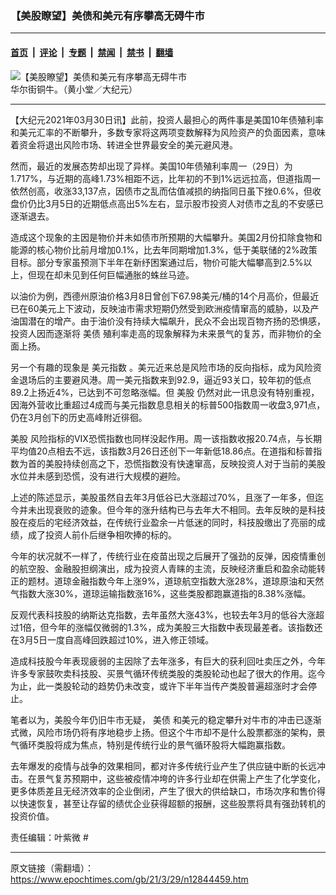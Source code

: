 ### 【美股瞭望】美债和美元有序攀高无碍牛市

---

#### [首页](../../../..?n12844459) &nbsp;|&nbsp; [评论](../../../../../epoch-comment?n12844459) &nbsp;|&nbsp; [专题](../../../../../epoch-special?n12844459) &nbsp;|&nbsp; [禁闻](../../../../../epoch-news?n12844459) &nbsp;|&nbsp; [禁书](../../../../../books?n12844459) &nbsp;|&nbsp; [翻墙](https://github.com/gfw-breaker/nogfw/blob/master/README.md?n12844459)


<div><img alt="【美股瞭望】美债和美元有序攀高无碍牛市" class="attachment-djy_600_400 size-djy_600_400 wp-post-image" src="https://i.epochtimes.com/assets/uploads/2021/02/146617-600x400.jpg"/>
<div class="caption">
 华尔街铜牛。（黄小堂／大纪元）
</div></div><hr/><div class="post_content" id="artbody" itemprop="articleBody">
 <!-- article content begin -->
 <p>
  【大纪元2021年03月30日讯】此前，投资人最担心的两件事是美国10年债殖利率和美元汇率的不断攀升，多数专家将这两项变数解释为风险资产的负面因素，意味着资金将退出风险市场、转进全世界最安全的美元避风港。
 </p>
 <p>
  然而，最近的发展态势却出现了异样。美国10年债殖利率周一（29日）为1.717%，与近期的高峰1.73%相距不远，比年初的不到1%远远拉高，但道指周一依然创高，收涨33,137点，因债市之乱而估值减损的纳指同日虽下挫0.6%，但收盘价仍比3月5日的近期低点高出5%左右，显示股市投资人对债市之乱的不安感已逐渐退去。
 </p>
 <p>
  造成这个现象的主因是物价并未如债市所预期的大幅攀升。美国2月份扣除食物和能源的核心物价比前月增加0.1%，比去年同期增加1.3%，低于美联储的2%政策目标。部分专家虽预测下半年在新纾困案通过后，物价可能大幅攀高到2.5%以上，但现在却未见到任何巨幅通胀的蛛丝马迹。
 </p>
 <p>
  以油价为例，西德州原油价格3月8日曾创下67.98美元/桶的14个月高价，但最近已在60美元上下波动，反映油市需求短期仍然受到欧洲疫情窜高的威胁，以及产油国潜在的增产。由于油价没有持续大幅飙升，民众不会出现百物齐扬的恐惧感，投资人因而逐渐将
  <ok href="https://www.epochtimes.com/gb/tag/%E7%BE%8E%E5%80%BA.html">
   美债
  </ok>
  殖利率走高的现象解释为未来景气的复苏，而非物价的全面上扬。
 </p>
 <p>
  另一个有趣的现象是
  <ok href="https://www.epochtimes.com/gb/tag/%E7%BE%8E%E5%85%83%E6%8C%87%E6%95%B0.html">
   美元指数
  </ok>
  。美元近来总是风险市场的反向指标，成为风险资金退场后的主要避风港。周一美元指数来到92.9，逼近93关口，较年初的低点89.2上扬近4%，已达到不可忽略涨幅。但
  <ok href="https://www.epochtimes.com/gb/tag/%E7%BE%8E%E8%82%A1.html">
   美股
  </ok>
  仍然对此一讯息没有特别重视，因海外营收比重超过4成而与美元指数息息相关的标普500指数周一收盘3,971点，仍在3月创下的历史高峰附近徘徊。
 </p>
 <p>
  <ok href="https://www.epochtimes.com/gb/tag/%E7%BE%8E%E8%82%A1.html">
   美股
  </ok>
  风险指标的VIX恐慌指数也同样没起作用。周一该指数收报20.74点，与长期平均值20点相去不远，该指数3月26日还创下一年新低18.86点。在道指和标普指数为首的美股持续创高之下，恐慌指数没有快速窜高，反映投资人对于当前的美股水位并未感到恐慌，没有进行大规模的避险。
 </p>
 <p>
  上述的陈述显示，美股虽然自去年3月低谷已大涨超过70%，且涨了一年多，但迄今并未出现衰败的迹象。但今年的涨升结构已与去年大不相同。去年反映的是科技股在疫后的宅经济效益，在传统行业盈余一片低迷的同时，科技股缴出了亮丽的成绩，成了投资人前仆后继争相吹捧的标的。
 </p>
 <p>
  今年的状况就不一样了，传统行业在疫苗出现之后展开了强劲的反弹，因疫情重创的航空股、金融股担纲演出，成为投资人青睐的主流，反映经济重启和盈余动能转正的题材。道琼金融指数今年上涨9%，道琼航空指数大涨28%，道琼原油和天然气指数大涨30%，道琼运输指数涨16%，这些类股都跑赢道指的8.38%涨幅。
 </p>
 <p>
  反观代表科技股的纳斯达克指数，去年虽然大涨43%，也较去年3月的低谷大涨超过1倍，但今年的涨幅仅微弱的1.3%，成为美股三大指数中表现最差者。该指数还在3月5日一度自高峰回跌超过10%，进入修正领域。
 </p>
 <p>
  造成科技股今年表现疲弱的主因除了去年涨多，有巨大的获利回吐卖压之外，今年许多专家鼓吹卖科技股、买景气循环传统类股的类股轮动也起了很大的作用。迄今为止，此一类股轮动的趋势仍未改变，或许下半年当传产类股普遍超涨时才会停止。
 </p>
 <p>
  笔者以为，美股今年仍旧牛市无疑，
  <ok href="https://www.epochtimes.com/gb/tag/%E7%BE%8E%E5%80%BA.html">
   美债
  </ok>
  和美元的稳定攀升对牛市的冲击已逐渐式微，风险市场仍将有序地稳步上扬。但这个牛市却不是什么股票都涨的架构，景气循环类股将成为焦点，特别是传统行业的景气循环股将大幅跑赢指数。
 </p>
 <p>
  去年爆发的疫情与战争的效果相同，都对许多传统行业产生了供应链中断的长远冲击。在景气复苏预期中，这些被疫情冲垮的许多行业却在供需上产生了化学变化，更多体质差且无经济效率的企业倒闭，产生了很大的供给缺口，市场次序和售价得以快速恢复，甚至让存留的绩优企业获得超额的报酬，这些股票将具有强劲转机的投资价值。
 </p>
 <p>
  责任编辑：叶紫微 #
 </p>
 <!-- article content end -->
 <div id="below_article_ad">
 </div>
</div>


---

原文链接（需翻墙）：https://www.epochtimes.com/gb/21/3/29/n12844459.htm
